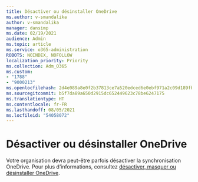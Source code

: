 ```yaml
---
title: Désactiver ou désinstaller OneDrive
ms.author: v-smandalika
author: v-smandalika
manager: dansimp
ms.date: 02/19/2021
audience: Admin
ms.topic: article
ms.service: o365-administration
ROBOTS: NOINDEX, NOFOLLOW
localization_priority: Priority
ms.collection: Adm_O365
ms.custom:
- "1788"
- "9000213"
ms.openlocfilehash: 2d4e089a8e0f2b37813ce7a520edced6e0ebf971a2c09d189fb0266b9cf1ffef
ms.sourcegitcommit: b5f7da89a650d2915dc652449623c78be6247175
ms.translationtype: HT
ms.contentlocale: fr-FR
ms.lasthandoff: 08/05/2021
ms.locfileid: "54058072"
---
```

# <a name="turn-off-disable-or-uninstall-onedrive"></a>Désactiver ou désinstaller OneDrive

Votre organisation devra peut-être parfois désactiver la synchronisation OneDrive. Pour plus d’informations, consultez [désactiver, masquer ou désinstaller OneDrive](https://support.microsoft.com/office/turn-off-disable-or-uninstall-onedrive-f32a17ce-3336-40fe-9c38-6efb09f944b0).